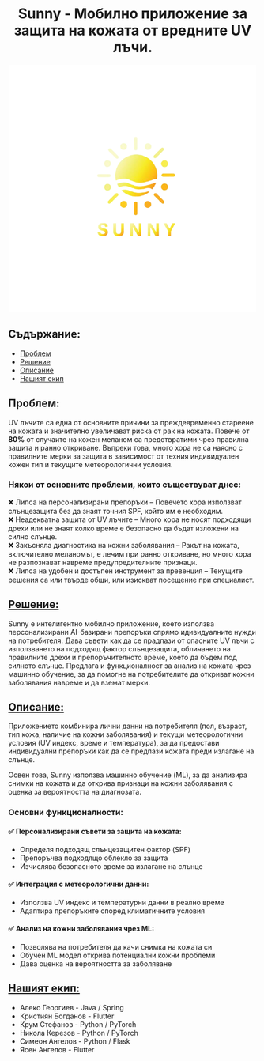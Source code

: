 <h1 align="center">
    Sunny - Мобилно приложение за защита на кожата от вредните UV лъчи.
</h1>

<p align="center">
  <img src="https://github.com/Balajinator-FMI/sunny-app/blob/main/readme-assets/logo.png"/>
</p>

## Съдържание:
* [Проблем](#problem)
* [Решение](#solution)
* [Описание](#descriptiom)
* [Нашият екип](#team)

<a name="problem"/>

## Проблем:
UV лъчите са една от основните причини за преждевременно стареене на кожата и значително увеличават риска от рак на кожата. Повече от **80%** от случаите на кожен меланом са предотвратими чрез правилна защита и ранно откриване. Въпреки това, много хора не са наясно с правилните мерки за защита в зависимост от техния индивидуален кожен тип и текущите метеорологични условия.

### Някои от основните проблеми, които съществуват днес:

❌ Липса на персонализирани препоръки – Повечето хора използват слънцезащита без да знаят точния SPF, който им е необходим.  
❌ Неадекватна защита от UV лъчите – Много хора не носят подходящи дрехи или не знаят колко време е безопасно да бъдат изложени на силно слънце.  
❌ Закъсняла диагностика на кожни заболявания – Ракът на кожата, включително меланомът, е лечим при ранно откриване, но много хора не разпознават навреме предупредителните признаци.  
❌ Липса на удобен и достъпен инструмент за превенция – Текущите решения са или твърде общи, или изискват посещение при   специалист.

<a name="solution"/>

## <u> Решение: </u>
Sunny е интелигентно мобилно приложение, което използва персонализирани AI-базирани препоръки спрямо идивидуалните нужди на потребителя. Дава съвети как да се прадпази от опасните UV лъчи с използването на подходящ фактор слънцезащита, обличането на правилните дрехи и препоръчителното време, което да бъдем под силното слънце. Предлага и функционалност за анализ на кожата чрез машинно обучение, за да помогне на потребителите да откриват кожни заболявания навреме и да вземат мерки.

<a name="description"/>

## <u> Описание: </u>
Приложението комбинира лични данни на потребителя (пол, възраст, тип кожа, наличие на кожни заболявания) и текущи метеорологични условия (UV индекс, време и температура), за да предостави индивидуални препоръки как да се предпази кожата преди излагане на слънце.

Освен това, Sunny използва машинно обучение (ML), за да анализира снимки на кожата и да открива признаци на кожни заболявания с оценка за вероятността на диагнозата.

### Основни функционалности:
#### ✅ Персонализирани съвети за защита на кожата:
 - Определя подходящ слънцезащитен фактор (SPF)
 - Препоръчва подходящо облекло за защита
 - Изчислява безопасното време за излагане на слънце

#### ✅ Интеграция с метеорологични данни:
 - Използва UV индекс и температурни данни в реално време
 - Адаптира препоръките според климатичните условия

#### ✅ Анализ на кожни заболявания чрез ML:
 - Позволява на потребителя да качи снимка на кожата си
 - Обучен ML модел открива потенциални кожни проблеми
 - Дава оценка на вероятността за заболяване

<a name="team"/>

## <u> Нашият екип: </u>
 - Алеко Георгиев - Java / Spring
 - Кристиян Богданов - Flutter
 - Крум Стефанов - Python / PyTorch
 - Никола Керезов - Python / PyTorch
 - Симеон Ангелов - Python / Flask
 - Ясен Ангелов - Flutter